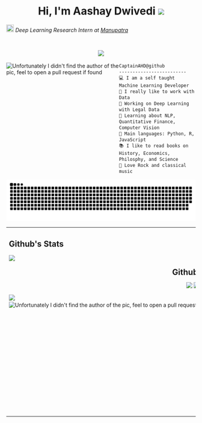 <h1 align="center">
Hi, I'm Aashay Dwivedi
  <img src="https://media.giphy.com/media/hvRJCLFzcasrR4ia7z/giphy.gif" width="30"></h1>
<p><em><img src="https://media.giphy.com/media/LaVp0AyqR5bGsC5Cbm/giphy.gif" width="20" height = "20"> Deep Learning Research Intern at <a href="https://www.manupatrafast.com/Home.aspx">Manupatra
</a>
</em></p>
 <!--<img src="https://komarev.com/ghpvc/?username=I-am-vishalmaurya&label=Profile%20Views&color=0e75b6&style=flat" align='right' alt="vishalmaurya" />-->
<br/>

<!-- Typing SVG by DenverCoder1 - https://github.com/DenverCoder1/readme-typing-svg -->
<p align="center">
  <a href="https://github.com/DenverCoder1/readme-typing-svg"><img src="https://readme-typing-svg.herokuapp.com?lines=Computer+Science+Student;Data+Science+Nerd;Writer;Math%20|%20AI%20|%20Philosophy%20;Always%20Reading%20&center=true&width=380&height=45"></a>
</p>

<img align="left" src="https://media.giphy.com/media/xT4Aphm45GMfpVEUxO/giphy.gif" alt="Unfortunately I didn't find the author of the pic, feel to open a pull request if found" width="300" height="210"/>


```
CaptainAHD@github
-------------------------
💻 I am a self taught Machine Learning Developer
📝 I really like to work with Data
🔭 Working on Deep Learning with Legal Data
🌱 Learning about NLP, Quantitative Finance, Computer Vision
🌟 Main languages: Python, R, JavaScript
📚 I like to read books on History, Economics, Philosphy, and Science
🎵 Love Rock and classical music

```

<p align="center">
  <img  src="https://raw.githubusercontent.com/Elanza-48/Elanza-48/main/resources/img/github-contribution-grid-snake.svg"
    alt="example" />
</p>
                





<table style="border: none">
  <tr>
  <td width="50%" valign="top">

## Github's Stats

<img src="https://user-images.githubusercontent.com/73097560/115834477-dbab4500-a447-11eb-908a-139a6edaec5c.gif"></a>


<div align="center">
<h2 align="center" style="margin: 5px 10px;">Github stats:</h2> 

[![](https://github-readme-stats.vercel.app/api?username=CaptainAHD&show_icons=true&theme=tokyonight&hide_border=true&locale=en)](https://github.com/CaptainAHD)
[![](https://github-readme-streak-stats.herokuapp.com/?user=CaptainAHD&theme=material-palenight)](https://github.com/Elanza-48)
![](https://github-profile-summary-cards.vercel.app/api/cards/profile-details?username=CaptainAHD&theme=dracula)
</div>


<img src="https://user-images.githubusercontent.com/73097560/115834477-dbab4500-a447-11eb-908a-139a6edaec5c.gif">
  
<img align="left" src="https://media.giphy.com/media/hyBjcpooaAwuY/giphy.gif" alt="Unfortunately I didn't find the author of the pic, feel to open a pull request if found" width="1000" height="300"/>
